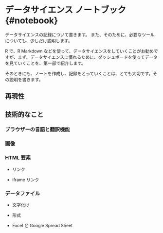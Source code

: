 # データサイエンス ノートブック {#notebook}

データサイエンスの記録について書きます。 また、そのために、必要なツールについても、少しだけ説明します。

R で、R Markdown などを使って、データサイエンスをしていくことがお勧めですが、まず、データサイエンスに慣れるために、ダッシュボードを使ってデータを見ていくことを、第一部で紹介します。

そのときにも、ノートを作成し、記録をとっていくことは、とても大切です。その説明を書きます。

## 再現性

## 技術的なこと

### ブラウザーの言語と翻訳機能

### 画像

### HTML 要素

-   リンク

-   iframe リンク

### データファイル

-   文字化け

-   形式

-   Excel と Google Spread Sheet
